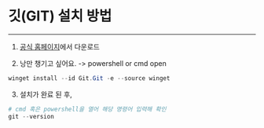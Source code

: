 # 깃(GIT) 설치 방법

---

1.  [공식 홈페이지](https://git-scm.com)에서 다운로드

2.  낭만 챙기고 싶어요. -> powershell or cmd open

```powershell
winget install --id Git.Git -e --source winget
```

3. 설치가 완료 된 후,

```powershell
# cmd 혹은 powershell을 열어 해당 명령어 입력해 확인
git --version
```
